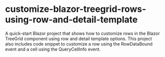 # customize-blazor-treegrid-rows-using-row-and-detail-template
A quick-start Blazor project that shows how to customize rows in the Blazor TreeGrid component using row and detail template options. This project also includes code snippet to customize a row using the RowDataBound event and a cell using the QueryCellInfo event.
